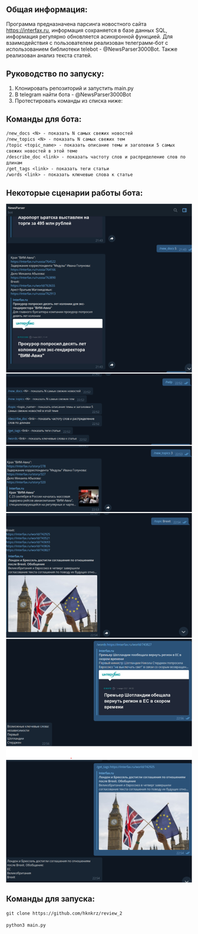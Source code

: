 ## Общая информация:

Программа предназначена парсинга новостного сайта https://interfax.ru, информация сохраняется в 
базе данных SQL, информация регулярно обновляется асинхронной функцией. Для взаимодействия с пользователем 
реализован телеграмм-бот с использованием библиотеки telebot - @NewsParser3000Bot. Также реализован анализ текста статей.

## Руководство по запуску:
1. Клонировать репозиторий и запустить main.py
2. В telegram найти бота - @NewsParser3000Bot
3. Протестировать команды из списка ниже:

## Команды для бота:
    /new_docs <N> - показать N самых свежих новостей
    /new_topics <N> - показать N самых свежих тем
    /topic <topic_name> - показать описание темы и заголовки 5 самых свежих новостей в этой теме
    /describe_doc <link> - показать частоту слов и распределение слов по длинам
    /get_tags <link> - показать теги статьи
    /words <link> - показать ключевые слова к статье


## Некоторые сценарии работы бота:
![img.png](screenshots/1.png)
![img.png](screenshots/2.png)
![img.png](screenshots/3.png)
![img.png](screenshots/4.png)
![img.png](screenshots/5.png)
![img.png](screenshots/6.png)



## Команды для запуска:

    git clone https://github.com/hknkrz/review_2

    python3 main.py
